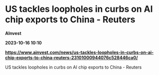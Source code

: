 # US tackles loopholes in curbs on AI chip exports to China - Reuters
**AInvest**

**2023-10-16 10:10**

**https://www.ainvest.com/news/us-tackles-loopholes-in-curbs-on-ai-chip-exports-to-china-reuters-23101000944076c528446ca0/**

US tackles loopholes in curbs on AI chip exports to China - Reuters